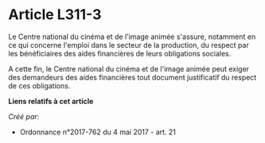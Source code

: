 # Article L311-3

Le Centre national du cinéma et de l'image animée s'assure, notamment en ce qui concerne l'emploi dans le secteur de la
production, du respect par les bénéficiaires des aides financières de leurs obligations sociales.

A cette fin, le Centre national du cinéma et de l'image animée peut exiger des demandeurs des aides financières tout document
justificatif du respect de ces obligations.

**Liens relatifs à cet article**

_Créé par_:

  - Ordonnance n°2017-762 du 4 mai 2017 - art. 21
